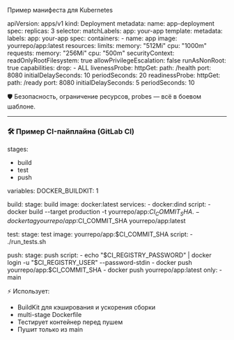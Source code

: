  Пример манифеста для Kubernetes


apiVersion: apps/v1
kind: Deployment
metadata:
  name: app-deployment
spec:
  replicas: 3
  selector:
    matchLabels:
      app: your-app
  template:
    metadata:
      labels:
        app: your-app
    spec:
      containers:
      - name: app
        image: yourrepo/app:latest
        resources:
          limits:
            memory: "512Mi"
            cpu: "1000m"
          requests:
            memory: "256Mi"
            cpu: "500m"
        securityContext:
          readOnlyRootFilesystem: true
          allowPrivilegeEscalation: false
          runAsNonRoot: true
          capabilities:
            drop:
              - ALL
        livenessProbe:
          httpGet:
            path: /health
            port: 8080
          initialDelaySeconds: 10
          periodSeconds: 20
        readinessProbe:
          httpGet:
            path: /ready
            port: 8080
          initialDelaySeconds: 5
          periodSeconds: 10


🛡 Безопасность, ограничение ресурсов, probes — всё в боевом шаблоне.

---

### 🛠 Пример CI-пайплайна (GitLab CI)


stages:
  - build
  - test
  - push

variables:
  DOCKER_BUILDKIT: 1

build:
  stage: build
  image: docker:latest
  services:
    - docker:dind
  script:
    - docker build --target production -t yourrepo/app:$CI_COMMIT_SHA .
    - docker tag yourrepo/app:$CI_COMMIT_SHA yourrepo/app:latest

test:
  stage: test
  image: yourrepo/app:$CI_COMMIT_SHA
  script:
    - ./run_tests.sh

push:
  stage: push
  script:
    - echo "$CI_REGISTRY_PASSWORD" | docker login -u "$CI_REGISTRY_USER" --password-stdin
    - docker push yourrepo/app:$CI_COMMIT_SHA
    - docker push yourrepo/app:latest
  only:
    - main


⚡️ Использует:
- BuildKit для кэширования и ускорения сборки  
- multi-stage Dockerfile  
- Тестирует контейнер перед пушем  
- Пушит только из main
